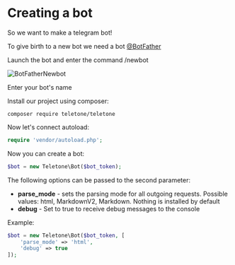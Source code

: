 # Creating a bot

So we want to make a telegram bot!

To give birth to a new bot we need a bot [@BotFather](https://t.me/BotFather)

Launch the bot and enter the command /newbot

![BotFatherNewbot](https://imgur.com/xUtd0zm)

Enter your bot's name



Install our project using composer:

`composer require teletone/teletone`

Now let's connect autoload:

```php
require 'vendor/autoload.php';
```

Now you can create a bot:

```php
$bot = new Teletone\Bot($bot_token);
```

The following options can be passed to the second parameter:

- **parse_mode** - sets the parsing mode for all outgoing requests. Possible values: html, MarkdownV2, Markdown. Nothing is installed by default
- **debug** - Set to true to receive debug messages to the console

Example:

```php
$bot = new Teletone\Bot($bot_token, [
    'parse_mode' => 'html',
    'debug' => true
]);
```